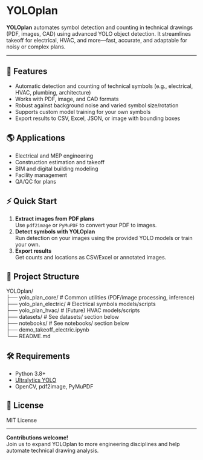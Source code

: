 # YOLOplan

**YOLOplan** automates symbol detection and counting in technical drawings (PDF, images, CAD) using advanced YOLO object detection. It streamlines takeoff for electrical, HVAC, and more—fast, accurate, and adaptable for noisy or complex plans.

---

## 🚀 Features

- Automatic detection and counting of technical symbols (e.g., electrical, HVAC, plumbing, architecture)
- Works with PDF, image, and CAD formats
- Robust against background noise and varied symbol size/rotation
- Supports custom model training for your own symbols
- Export results to CSV, Excel, JSON, or image with bounding boxes

## 🌎 Applications

- Electrical and MEP engineering
- Construction estimation and takeoff
- BIM and digital building modeling
- Facility management
- QA/QC for plans

## ⚡️ Quick Start

1. **Extract images from PDF plans**  
   Use `pdf2image` or `PyMuPDF` to convert your PDF to images.
2. **Detect symbols with YOLOplan**  
   Run detection on your images using the provided YOLO models or train your own.
3. **Export results**  
   Get counts and locations as CSV/Excel or annotated images.

## 📂 Project Structure

YOLOplan/  
├── yolo_plan_core/             # Common utilities (PDF/image processing, inference)  
├── yolo_plan_electric/         # Electrical symbols models/scripts  
├── yolo_plan_hvac/             # (Future) HVAC models/scripts  
├── datasets/                   # See datasets/ section below  
├── notebooks/                  # See notebooks/ section below  
├── demo_takeoff_electric.ipynb  
└── README.md


## 🛠️ Requirements

- Python 3.8+
- [Ultralytics YOLO](https://github.com/ultralytics/ultralytics)
- OpenCV, pdf2image, PyMuPDF

## 📖 License

MIT License

---

**Contributions welcome!**  
Join us to expand YOLOplan to more engineering disciplines and help automate technical drawing analysis.

